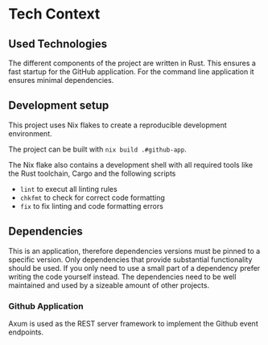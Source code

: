 # Tech Context

## Used Technologies

The different components of the project are written in Rust. This ensures a
fast startup for the GitHub application. For the command line application it
ensures minimal dependencies.

## Development setup

This project uses Nix flakes to create a reproducible development environment.

The project can be built with `nix build .#github-app`.

The Nix flake also contains a development shell with all required tools like
the Rust toolchain, Cargo and the following scripts

- `lint` to execut all linting rules
- `chkfmt` to check for correct code formatting
- `fix` to fix linting and code formatting errors

## Dependencies

This is an application, therefore dependencies versions must be pinned to a
specific version. Only dependencies that provide substantial functionality
should be used. If you only need to use a small part of a dependency prefer
writing the code yourself instead. The dependencies need to be well
maintained and used by a sizeable amount of other projects.

### Github Application

Axum is used as the REST server framework to implement the Github event
endpoints.
